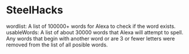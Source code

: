﻿# SteelHacks
wordlist: A list of 100000+ words for Alexa to check if the word exists.
usableWords: A list of about 30000 words that Alexa will attempt to spell. Any words that begin with another word or are 3 
or fewer letters were removed from the list of all posible words.

